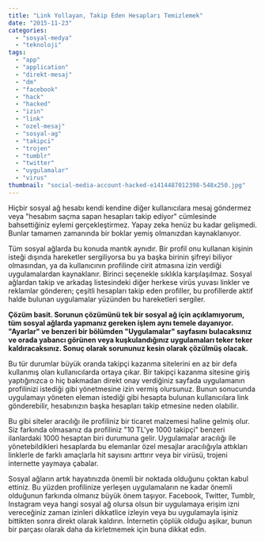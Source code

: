 ```yaml
---
title: "Link Yollayan, Takip Eden Hesapları Temizlemek"
date: "2015-11-23"
categories: 
  - "sosyal-medya"
  - "teknoloji"
tags: 
  - "app"
  - "application"
  - "direkt-mesaj"
  - "dm"
  - "facebook"
  - "hack"
  - "hacked"
  - "izin"
  - "link"
  - "ozel-mesaj"
  - "sosyal-ag"
  - "takipci"
  - "trojen"
  - "tumblr"
  - "twitter"
  - "uygulamalar"
  - "virus"
thumbnail: "social-media-account-hacked-e1414487012398-548x250.jpg"
---
```


Hiçbir sosyal ağ hesabı kendi kendine diğer kullanıcılara mesaj göndermez veya "hesabım saçma sapan hesapları takip ediyor" cümlesinde bahsettiğiniz eylemi gerçekleştirmez. Yapay zeka henüz bu kadar gelişmedi. Bunlar tamamen zamanında bir boklar yemiş olmanızdan kaynaklanıyor.

Tüm sosyal ağlarda bu konuda mantık aynıdır. Bir profil onu kullanan kişinin isteği dışında hareketler sergiliyorsa bu ya başka birinin şifreyi biliyor olmasından, ya da kullanıcının profilinde cirit atmasına izin verdiği uygulamalardan kaynaklanır. Birinci seçenekle sıklıkla karşılaşılmaz. Sosyal ağlardan takip ve arkadaş listesindeki diğer herkese virüs yuvası linkler ve reklamlar gönderen; çeşitli hesapları takip eden profiller, bu profillerde aktif halde bulunan uygulamalar yüzünden bu hareketleri sergiler.

**Çözüm basit. Sorunun çözümünü tek bir sosyal ağ için açıklamıyorum, tüm sosyal ağlarda yapmanız gereken işlem aynı temele dayanıyor. "Ayarlar" ve benzeri bir bölümden "Uygulamalar" sayfasını bulacaksınız ve orada yabancı görünen veya kuşkulandığınız uygulamaları teker teker kaldıracaksınız. Sonuç olarak sorununuz kesin olarak çözülmüş olacak.**

Bu tür durumlar büyük oranda takipçi kazanma sitelerini en az bir defa kullanmış olan kullanıcılarda ortaya çıkar. Bir takipçi kazanma sitesine giriş yaptığınızca o hiç bakmadan direkt onay verdiğiniz sayfada uygulamanın profilinizi istediği gibi yönetmesine izin vermiş olursunuz. Bunun sonucunda uygulamayı yöneten eleman istediği gibi hesapta bulunan kullanıcılara link gönderebilir, hesabınızın başka hesapları takip etmesine neden olabilir.

Bu gibi siteler aracılığı ile profiliniz bir ticaret malzemesi haline gelmiş olur. Siz farkında olmasanız da profiliniz "10 TL'ye 1000 takipçi" benzeri ilanlardaki 1000 hesaptan biri durumuna gelir. Uygulamalar aracılığı ile yönetebildikleri hesaplarda bu elemanlar özel mesajlar aracılığıyla attıkları linklerle de farklı amaçlarla hit sayısını arttırır veya bir virüsü, trojeni internette yaymaya çabalar.

Sosyal ağların artık hayatınızda önemli bir noktada olduğunu çoktan kabul ettiniz. Bu yüzden profilinize yerleşen uygulamaların ne kadar önemli olduğunun farkında olmanız büyük önem taşıyor. Facebook, Twitter, Tumblr, Instagram veya hangi sosyal ağ olursa olsun bir uygulamaya erişim izni vereceğiniz zaman izinleri dikkatlice izleyin veya bu uygulamayla işiniz bittikten sonra direkt olarak kaldırın. İnternetin çöplük olduğu aşikar, bunun bir parçası olarak daha da kirletmemek için buna dikkat edin.
